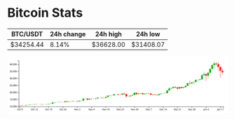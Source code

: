 # Bitcoin Stats

BTC/USDT|24h change|24h high|24h low|
|---|---|---|---|
|$34254.44|8.14%|$36628.00|$31408.07|

<img src="./chart.svg">
